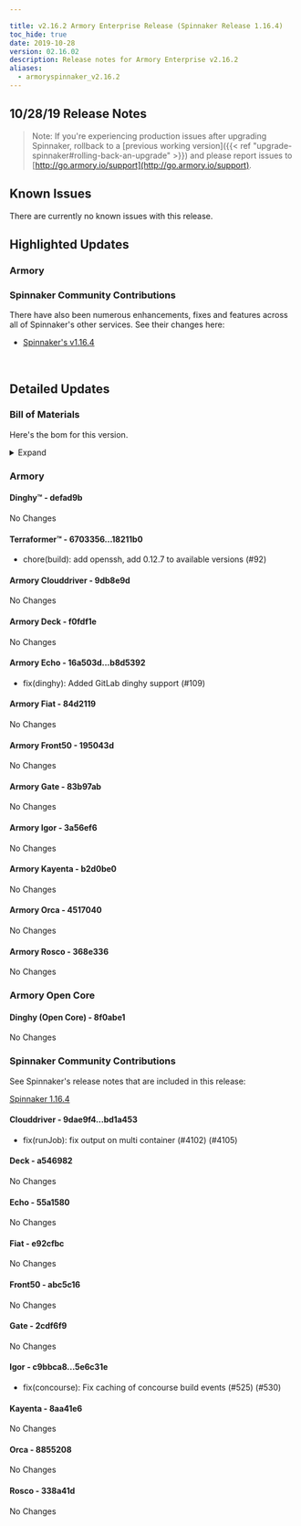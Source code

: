 ```yaml
---

title: v2.16.2 Armory Enterprise Release (Spinnaker Release 1.16.4)
toc_hide: true
date: 2019-10-28
version: 02.16.02
description: Release notes for Armory Enterprise v2.16.2
aliases:
  - armoryspinnaker_v2.16.2
---
```


## 10/28/19 Release Notes


> Note: If you're experiencing production issues after upgrading Spinnaker, rollback to a [previous working version]({{< ref "upgrade-spinnaker#rolling-back-an-upgrade" >}}) and please report issues to [http://go.armory.io/support](http://go.armory.io/support).



## Known Issues
There are currently no known issues with this release.

## Highlighted Updates
### Armory

###  Spinnaker Community Contributions
There have also been numerous enhancements, fixes and features across all of Spinnaker's other services. See their changes here:  
* [Spinnaker's v1.16.4](https://www.spinnaker.io/community/releases/versions/1-16-4-changelog)  

<br>

## Detailed Updates

### Bill of Materials
Here's the bom for this version.
<details><summary>Expand</summary>
<pre class="highlight">
<code>version: 2.16.2-rc1118
timestamp: "2019-10-28 19:54:55"
services:
  clouddriver:
    version: 6.3.2-9db8e9d-bd1a453-rc12
  deck:
    version: 2.12.2-f0fdf1e-a546982-rc23
  dinghy:
    version: 0.0.4-defad9b-rc1280
  echo:
    version: 2.8.1-b8d5392-55a1580-rc10
  fiat:
    version: 1.7.0-84d2119-e92cfbc-rc4
  front50:
    version: 0.19.0-195043d-abc5c16-rc4
  gate:
    version: 1.12.1-83b97ab-2cdf6f9-rc8
  igor:
    version: 1.6.0-3a56ef6-5e6c31e-rc8
  kayenta:
    version: 0.11.0-b2d0be0-8aa41e6-rc5
  monitoring-daemon:
    version: 0.15.0-f626bb6-rc128
  monitoring-third-party:
    version: 0.15.0-f626bb6-rc128
  orca:
    version: 2.10.1-4517040-8855208-rc16
  rosco:
    version: 0.14.0-368e336-338a41d-rc8
  terraformer:
    version: 0.0.2-18211b0-rc4
dependencies:
  redis:
    version: 2:2.8.4-2
artifactSources:
  dockerRegistry: docker.io/armory</code>
</pre>
</details>


### Armory
#### Dinghy&trade; - defad9b
No Changes

#### Terraformer&trade; - 6703356...18211b0
 - chore(build): add openssh, add 0.12.7 to available versions (#92)

#### Armory Clouddriver  - 9db8e9d
No Changes

#### Armory Deck  - f0fdf1e
No Changes

#### Armory Echo  - 16a503d...b8d5392
 - fix(dinghy): Added GitLab dinghy support (#109)

#### Armory Fiat  - 84d2119
No Changes

#### Armory Front50  - 195043d
No Changes

#### Armory Gate  - 83b97ab
No Changes

#### Armory Igor  - 3a56ef6
No Changes

#### Armory Kayenta  - b2d0be0
No Changes

#### Armory Orca  - 4517040
No Changes

#### Armory Rosco  - 368e336
No Changes


### Armory Open Core
#### Dinghy (Open Core) - 8f0abe1
No Changes


###  Spinnaker Community Contributions
See Spinnaker's release notes that are included in this release:

[Spinnaker 1.16.4](https://www.spinnaker.io/community/releases/versions/1-16-4-changelog#individual-service-changes)  

#### Clouddriver  - 9dae9f4...bd1a453
 - fix(runJob): fix output on multi container (#4102) (#4105)

#### Deck  - a546982
No Changes

#### Echo  - 55a1580
No Changes

#### Fiat  - e92cfbc
No Changes

#### Front50  - abc5c16
No Changes

#### Gate  - 2cdf6f9
No Changes

#### Igor  - c9bbca8...5e6c31e
 - fix(concourse): Fix caching of concourse build events (#525) (#530)

#### Kayenta  - 8aa41e6
No Changes

#### Orca  - 8855208
No Changes

#### Rosco  - 338a41d
No Changes
